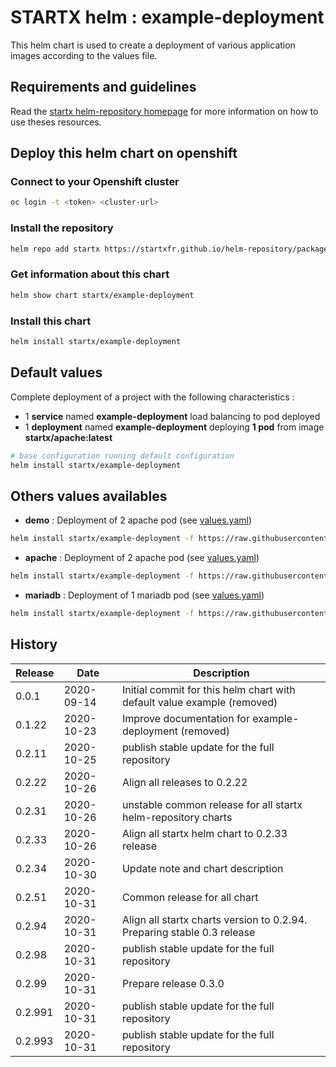 # STARTX helm : example-deployment

This helm chart is used to create a deployment of various application images according to the values file.

## Requirements and guidelines

Read the [startx helm-repository homepage](https://startxfr.github.io/helm-repository) for
more information on how to use theses resources.

## Deploy this helm chart on openshift

### Connect to your Openshift cluster

```bash
oc login -t <token> <cluster-url>
```

### Install the repository

```bash
helm repo add startx https://startxfr.github.io/helm-repository/packages/
```

### Get information about this chart

```bash
helm show chart startx/example-deployment
```

### Install this chart

```bash
helm install startx/example-deployment
```

## Default values

Complete deployment of a project with the following characteristics :

- 1 **service** named **example-deployment** load balancing to pod deployed
- 1 **deployment** named **example-deployment** deploying **1 pod** from image **startx/apache:latest**

```bash
# base configuration running default configuration
helm install startx/example-deployment
```

## Others values availables

- **demo** : Deployment of 2 apache pod (see [values.yaml](https://raw.githubusercontent.com/startxfr/helm-repository/master/charts/example-deployment/values-demo.yaml))

```bash
helm install startx/example-deployment -f https://raw.githubusercontent.com/startxfr/helm-repository/master/charts/example-deployment/values-demo.yaml
```

- **apache** : Deployment of 2 apache pod (see [values.yaml](https://raw.githubusercontent.com/startxfr/helm-repository/master/charts/example-deployment/values-apache.yaml))

```bash
helm install startx/example-deployment -f https://raw.githubusercontent.com/startxfr/helm-repository/master/charts/example-deployment/values-apache.yaml
```

- **mariadb** : Deployment of 1 mariadb pod (see [values.yaml](https://raw.githubusercontent.com/startxfr/helm-repository/master/charts/example-deployment/values-mariadb.yaml))

```bash
helm install startx/example-deployment -f https://raw.githubusercontent.com/startxfr/helm-repository/master/charts/example-deployment/values-mariadb.yaml
```

## History

| Release | Date       | Description
| ------- | ---------- | -----------------------------------------------------
| 0.0.1   | 2020-09-14 | Initial commit for this helm chart with default value example (removed)
| 0.1.22  | 2020-10-23 | Improve documentation for example-deployment (removed)
| 0.2.11  | 2020-10-25 | publish stable update for the full repository
| 0.2.22  | 2020-10-26 | Align all releases to 0.2.22
| 0.2.31  | 2020-10-26 | unstable common release for all startx helm-repository charts
| 0.2.33  | 2020-10-26 | Align all startx helm chart to 0.2.33 release
| 0.2.34  | 2020-10-30 | Update note and chart description
| 0.2.51  | 2020-10-31 | Common release for all chart
| 0.2.94  | 2020-10-31 | Align all startx charts version to 0.2.94. Preparing stable 0.3 release
| 0.2.98  | 2020-10-31 | publish stable update for the full repository
| 0.2.99  | 2020-10-31 | Prepare release 0.3.0
| 0.2.991  | 2020-10-31 | publish stable update for the full repository
| 0.2.993  | 2020-10-31 | publish stable update for the full repository
